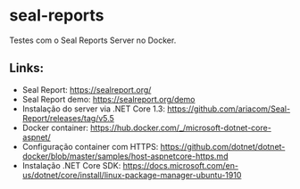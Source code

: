 # seal-reports
Testes com o Seal Reports Server no Docker.

## Links:
* Seal Report: https://sealreport.org/
* Seal Report demo: https://sealreport.org/demo
* Instalação do server via .NET Core 1.3: https://github.com/ariacom/Seal-Report/releases/tag/v5.5
* Docker container: https://hub.docker.com/_/microsoft-dotnet-core-aspnet/
* Configuração container com HTTPS: https://github.com/dotnet/dotnet-docker/blob/master/samples/host-aspnetcore-https.md
* Instalação .NET Core SDK: https://docs.microsoft.com/en-us/dotnet/core/install/linux-package-manager-ubuntu-1910
